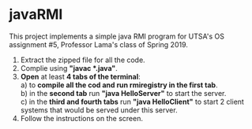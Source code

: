 # javaRMI
This project implements a simple java RMI program for UTSA's OS assignment #5, Professor Lama's class of Spring 2019.

1. Extract the zipped file for all the code.
2. Complie using **"javac *.java"**.
3. **Open** at least **4 tabs of the terminal**: <br />
	a) to **compile all the cod and run rmiregistry in the first tab**.<br />
	b) in the **second tab** run **"java HelloServer"** to start the server.<br />
	c) in the **third and fourth tabs** run **"java HelloClient"** to start 2 client systems that would be served under this 	 server.<br />
4. Follow the instructions on the screen.
